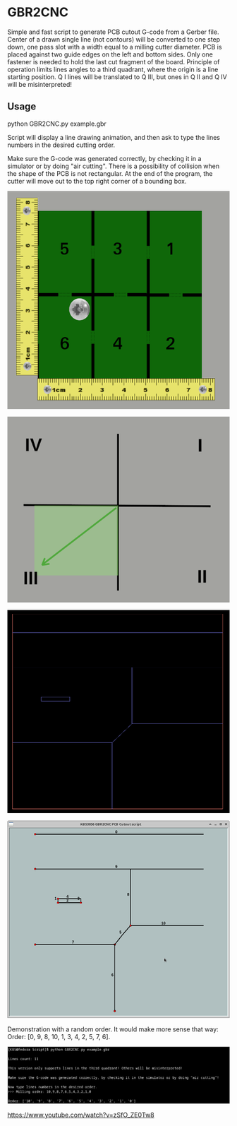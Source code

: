 # GBR2CNC
Simple and fast script to generate PCB cutout G-code from a Gerber file.
Center of a drawn single line (not contours) will be converted to one step down, one pass slot with a width equal to a milling cutter diameter.
PCB is placed against two guide edges on the left and bottom sides. Only one fastener is needed to hold the last cut fragment of the board. Principle of operation limits lines angles to a third quadrant, where the origin is a line starting position. Q I lines will be translated to Q III, but ones in Q II and Q IV will be misinterpreted! 

## Usage
python GBR2CNC.py example.gbr

Script will display a line drawing animation, and then ask to type the lines numbers in the desired cutting order.

Make sure the G-code was generated correctly, by checking it in a simulator or by doing "air cutting".
There is a possibility of collision when the shape of the PCB is not rectangular. At the end of the program, the cutter will move out to the top right corner of a bounding box.

![](IMG/setup.png)

![](IMG/quadrant.png)

![](IMG/GBR.png)

![](IMG/animation.png)

Demonstration with a random order. It would make more sense that way: Order: [0, 9, 8, 10, 1, 3, 4, 2, 5, 7, 6].

![](IMG/script.png)

https://www.youtube.com/watch?v=zSfO_ZE0Tw8
